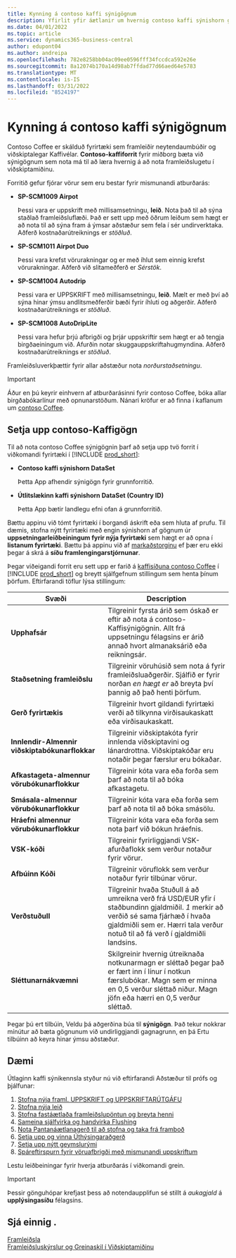 ```yaml
---
title: Kynning á contoso kaffi sýnigögnum
description: Yfirlit yfir áætlanir um hvernig contoso kaffi sýnishorn gögn geta aðstoðað við að læra hvernig hægt er að nýta framleiðslugetu í Viðskiptamiðinu.
ms.date: 04/01/2022
ms.topic: article
ms.service: dynamics365-business-central
author: edupont04
ms.author: andreipa
ms.openlocfilehash: 782e8258bb04ac09ee0596fff34fccdca592e26e
ms.sourcegitcommit: 8a12074b170a14d98ab7ffdad77d66aed64e5783
ms.translationtype: MT
ms.contentlocale: is-IS
ms.lasthandoff: 03/31/2022
ms.locfileid: "8524197"
---
```

# <a name="introduction-to-contoso-coffee-demo-data"></a>Kynning á contoso kaffi sýnigögnum

Contoso Coffee er skálduð fyrirtæki sem framleiðir neytendaumbúðir og viðskiptalegar Kaffivélar. **Contoso-kaffiforrit** fyrir miðborg bæta við sýnigögnum sem nota má til að læra hvernig á að nota framleiðslugetu í viðskiptamiðinu.  

Forritið gefur fjórar vörur sem eru bestar fyrir mismunandi atburðarás:

- **SP-SCM1009 Airpot**  

  Þessi vara er uppskrift með millisamsetningu, **leið**. Nota það til að sýna staðlað framleiðsluflæði. Það er sett upp með öðrum leiðum sem hægt er að nota til að sýna fram á ýmsar aðstæður sem fela í sér undirverktaka. Aðferð kostnaðarútreiknings er *stöðluð*.  

- **SP-SCM1011 Airpot Duo**  

  Þessi vara krefst vörurakningar og er með íhlut sem einnig krefst vörurakningar. Aðferð við slitameðferð er *Sérstök*.  

- **SP-SCM1004 Autodrip**  

  Þessi vara er UPPSKRIFT með millisamsetningu, **leið**. Mælt er með því að sýna hinar ýmsu andlitsmeðferðir bæði fyrir íhluti og aðgerðir. Aðferð kostnaðarútreiknings er *stöðluð*.

- **SP-SCM1008 AutoDripLite**

  Þessi vara hefur þrjú afbrigði og þrjár uppskriftir sem hægt er að tengja birgðaeiningum við. Afurðin notar skuggauppskriftahugmyndina. Aðferð kostnaðarútreiknings er *stöðluð*.

Framleiðsluverkþættir fyrir allar aðstæður nota *norðurstaðsetningu*.  

> [!IMPORTANT]
> Áður en þú keyrir einhvern af atburðarásinni fyrir contoso Coffee, bóka allar birgðabókarlínur með opnunarstöðum. Nánari kröfur er að finna í kaflanum um [contoso Coffee](#set-up-contoso-coffee-data).

## <a name="set-up-contoso-coffee-data"></a>Setja upp contoso-Kaffigögn

Til að nota contoso Coffee sýnigögnin þarf að setja upp tvö forrit í viðkomandi fyrirtæki í [!INCLUDE [prod_short](../includes/prod_short.md)]:  

- **Contoso kaffi sýnishorn DataSet**  

    Þetta App afhendir sýnigögn fyrir grunnforritið.  
- **Útlitslækinn kaffi sýnishorn DataSet (Country ID)**  

    Þetta App bætir landlegu efni ofan á grunnforritið.

Bættu appinu við tómt fyrirtæki í borgandi áskrift eða sem hluta af prufu. Til dæmis, stofna nýtt fyrirtæki með engin sýnishorn af gögnum úr **uppsetningarleiðbeiningum fyrir nýja fyrirtæki** sem hægt er að opna í **listanum fyrirtæki**. Bættu þá appinu við af [markaðstorginu](../ui-extensions-install-uninstall.md#install) ef þær eru ekki þegar á skrá á **síðu framlengingarstjórnunar**.  

Þegar viðeigandi forrit eru sett upp er farið á [kaffisíðuna contoso Coffee](https://businesscentral.dynamics.com/?page=4760) í [!INCLUDE [prod_short](../includes/prod_short.md)] og breytt sjálfgefnum stillingum sem henta þínum þörfum. Eftirfarandi töflur lýsa stillingum:  

|Svæði  |Description  |
|---------|---------|
|**Upphafsár** |Tilgreinir fyrsta árið sem óskað er eftir að nota á contoso-Kaffisýnigögnin. Allt frá uppsetningu félagsins er árið annað hvort almanaksárið eða reikningsár.|
|**Staðsetning framleiðslu** |Tilgreinir vöruhúsið sem nota á fyrir framleiðsluaðgerðir. Sjálfið er fyrir norðan *en hægt er* að breyta því þannig að það henti þörfum.|
|**Gerð fyrirtækis**    |Tilgreinir hvort gildandi fyrirtæki verði að tilkynna virðisaukaskatt eða virðisaukaskatt. |
|**Innlendir-Almennir viðskiptabókunarflokkar**|Tilgreinir viðskiptakóta fyrir innlenda viðskiptavini og lánardrottna. Viðskiptakóðar eru notaðir þegar færslur eru bókaðar. |
|**Afkastageta-almennur vörubókunarflokkur**    |Tilgreinir kóta vara eða forða sem þarf að nota til að bóka afkastagetu.|
|**Smásala-almennur vörubókunarflokkur**    |Tilgreinir kóta vara eða forða sem þarf að nota til að bóka smásölu.|
|**Hráefni almennur vörubókunarflokkur**    |Tilgreinir kóta vara eða forða sem nota þarf við bókun hráefnis. |
|**VSK-kóði**    |Tilgreinir fyrirliggjandi VSK-afurðaflokk sem verður notaður fyrir vörur.|
|**Afbúinn Kóði**    |Tilgreinir vöruflokk sem verður notaður fyrir tilbúnar vörur.|
|**Verðstuðull**     |Tilgreinir hvaða Stuðull á að umreikna verð frá USD/EUR yfir í staðbundinn gjaldmiðil. *1* merkir að verðið sé sama fjárhæð í hvaða gjaldmiðli sem er. Hærri tala verður notuð til að fá verð í gjaldmiðli landsins. |
|**Sléttunarnákvæmni**  |Skilgreinir hvernig útreiknaða notkunarmagn er sléttað þegar það er fært inn í línur í notkun færslubókar. Magn sem er minna en 0,5 verður sléttað niður. Magn jöfn eða hærri en 0,5 verður sléttað.|

Þegar þú ert tilbúin, Veldu þá aðgerðina búa til **sýnigögn**. Það tekur nokkrar mínútur að bæta gögnunum við undirliggjandi gagnagrunn, en þá Ertu tilbúinn að keyra hinar ýmsu aðstæður.  

## <a name="scenarios"></a>Dæmi

Útlaginn kaffi sýnikennsla styður nú við eftirfarandi Aðstæður til prófs og þjálfunar:

1. [Stofna nýja framl. UPPSKRIFT og UPPSKRIFTARÚTGÁFU](create-new-production-bom-version.md)  
2. [Stofna nýja leið](create-new-routing.md)  
3. [Stofna fastáætlaða framleiðslupöntun og breyta henni](create-firm-planned-production-order-change.md)  
4. [Sameina sjálfvirka og handvirka Flushing](combine-automatic-manual-flushing.md)  
5. [Nota Pantanáætlanagerð til að stofna og taka frá framboð](order-planning-create-reserve-supply.md)  
6. [Setja upp og vinna Úthýsingaraðgerð](set-up-process-subcontracting-operation.md)  
7. [Setja upp nýtt geymslurými](set-up-new-capacity.md)  
8. [Spáreftirspurn fyrir vöruafbrigði með mismunandi uppskriftum](variants.md)  

Lestu leiðbeiningar fyrir hverja atburðarás í viðkomandi grein.  

> [!IMPORTANT]
> Þessir gönguhópar krefjast þess að notendaupplifun sé stillt á *aukagjald* á **upplýsingasíðu** félagsins.

## <a name="see-also"></a>Sjá einnig .

[Framleiðsla](../production-manage-manufacturing.md)  
[Framleiðsluskýrslur og Greinaskil í Viðskiptamiðinu](../production-reports.md)  
